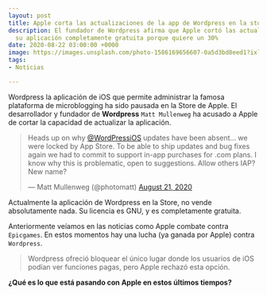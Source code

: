 ```yaml
---
layout: post
title: Apple corta las actualizaciones de la app de Wordpress en la store.
description: El fundador de Wordpress afirma que Apple cortó las actualizaciones de
  su aplicación completamente gratuita porque quiere un 30%
date: 2020-08-22 03:00:00 +0000
image: https://images.unsplash.com/photo-1586169656607-0a5d3bd8eed1?ixlib=rb-1.2.1&ixid=MnwxMjA3fDB8MHxwaG90by1wYWdlfHx8fGVufDB8fHx8&auto=format&fit=crop&w=870&q=80
tags:
- Noticias

---
```

Wordpress la aplicación de iOS que permite administrar la famosa plataforma de microblogging ha sido pausada en la Store de Apple. El desarrollador y fundador de **Wordpress** `Matt Mullenweg` ha acusado a Apple de cortar la capacidad de actualizar la aplicación.

> Heads up on why [@WordPressiOS](https://twitter.com/WordPressiOS?ref_src=twsrc%5Etfw) updates have been absent... we were locked by App Store. To be able to ship updates and bug fixes again we had to commit to support in-app purchases for .com plans. I know why this is problematic, open to suggestions. Allow others IAP? New name?
>
> — Matt Mullenweg (@photomatt) [August 21, 2020](https://twitter.com/photomatt/status/1296879217297113088?ref_src=twsrc%5Etfw)

Actualmente la aplicación de Wordpress en la Store, no vende absolutamente nada. Su licencia es GNU, y es completamente gratuita.

Anteriormente veíamos en las noticias como Apple combate contra `Epicgames`. En estos momentos hay una lucha (ya ganada por Apple) contra `Wordpress`.

> Wordpress ofreció bloquear el único lugar donde los usuarios de iOS podían ver funciones pagas, pero Apple rechazó esta opción.

**¿Qué es lo que está pasando con Apple en estos últimos tiempos?**